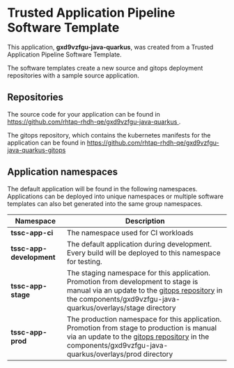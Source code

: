 # Trusted Application Pipeline Software Template

This application, **gxd9vzfgu-java-quarkus**, was created from a Trusted Application Pipeline Software Template.

The software templates create a new source and gitops deployment repositories with a sample source application. 

## Repositories

The source code for your application can be found in [https://github.com/rhtap-rhdh-qe/gxd9vzfgu-java-quarkus ](https://github.com/rhtap-rhdh-qe/gxd9vzfgu-java-quarkus ).
 
The gitops repository, which contains the kubernetes manifests for the application can be found in 
[https://github.com/rhtap-rhdh-qe/gxd9vzfgu-java-quarkus-gitops ](https://github.com/rhtap-rhdh-qe/gxd9vzfgu-java-quarkus-gitops ) 

## Application namespaces 

The default application will be found in the following namespaces. Applications can be deployed into unique namespaces or multiple software templates can also bet generated into the same group namespaces.  

|  Namespace   |  Description   |  
| -------- | -------- |
| **tssc-app-ci** | The namespace used for CI workloads |
| **tssc-app-development** | The default application during development. Every build will be deployed to this namespace for testing. |
| **tssc-app-stage** | The staging namespace for this application. Promotion from development to stage is manual via an update to the [gitops repository](https://github.com/rhtap-rhdh-qe/gxd9vzfgu-java-quarkus-gitops ) in the components/gxd9vzfgu-java-quarkus/overlays/stage directory |
| **tssc-app-prod** | The production namespace for this application. Promotion from stage to production is manual via an update to the [gitops repository](https://github.com/rhtap-rhdh-qe/gxd9vzfgu-java-quarkus-gitops ) in the components/gxd9vzfgu-java-quarkus/overlays/prod directory |